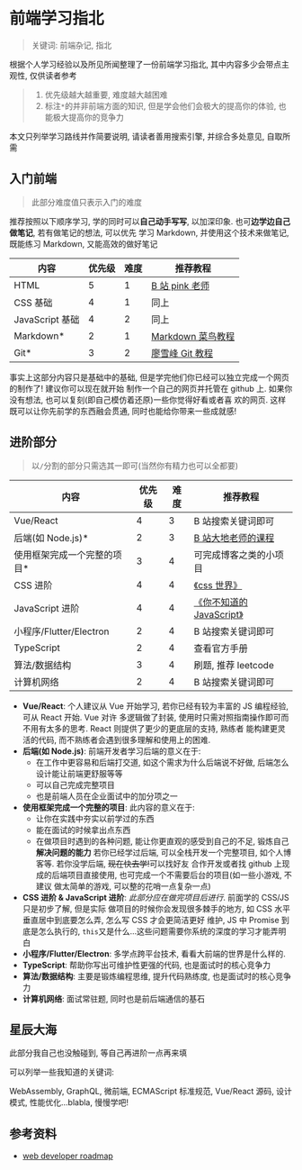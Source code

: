# 前端学习指北

> 关键词: 前端杂记, 指北

根据个人学习经验以及所见所闻整理了一份前端学习指北, 其中内容多少会带点主观性, 仅供读者参考

> 1. 优先级越大越重要, 难度越大越困难
> 2. 标注`*`的并非前端方面的知识, 但是学会他们会极大的提高你的体验, 也能极大提高你的竞争力

本文只列举学习路线并作简要说明, 请读者善用搜索引擎, 并综合多处意见, 自取所需

## 入门前端

> 此部分难度值只表示入门的难度

推荐按照以下顺序学习, 学的同时可以**自己动手写写**, 以加深印象. 也可**边学边自己做笔记**, 若有做笔记的想法, 可以优先
学习 Markdown, 并使用这个技术来做笔记, 既能练习 Markdown, 又能高效的做好笔记

| 内容            | 优先级 | 难度 | 推荐教程                                                              |
| --------------- | ------ | ---- | --------------------------------------------------------------------- |
| HTML            | 5      | 1    | [B 站 pink 老师](https://www.bilibili.com/video/BV14J4114768)         |
| CSS 基础        | 4      | 1    | 同上                                                                  |
| JavaScript 基础 | 4      | 2    | 同上                                                                  |
| Markdown\*      | 2      | 1    | [Markdown 菜鸟教程](https://www.runoob.com/markdown/md-tutorial.html) |
| Git\*           | 3      | 2    | [廖雪峰 Git 教程](https://www.liaoxuefeng.com/wiki/896043488029600)   |

事实上这部分内容只是基础中的基础, 但是学完他们你已经可以独立完成一个网页的制作了! 建议你可以现在就开始
制作一个自己的网页并托管在 github 上. 如果你没有想法, 也可以复刻(即自己模仿着还原)一些你觉得好看或者喜
欢的网页. 这样既可以让你先前学的东西融会贯通, 同时也能给你带来一些成就感!

## 进阶部分

> 以`/`分割的部分只需选其一即可(当然你有精力也可以全都要)

| 内容                         | 优先级 | 难度 | 推荐教程                                                               |
| ---------------------------- | ------ | ---- | ---------------------------------------------------------------------- |
| Vue/React                    | 4      | 3    | B 站搜索关键词即可                                                     |
| 后端(如 Node.js)\*           | 2      | 3    | [B 站大地老师的课程](https://www.bilibili.com/video/BV11t411k79h)      |
| 使用框架完成一个完整的项目\* | 3      | 4    | 可完成博客之类的小项目                                                 |
| CSS 进阶                     | 4      | 4    | [《css 世界》](https://book.douban.com/subject/27615777/)              |
| JavaScript 进阶              | 4      | 4    | [《你不知道的 JavaScript》](https://book.douban.com/subject/26351021/) |
| 小程序/Flutter/Electron      | 2      | 4    | B 站搜索关键词即可                                                     |
| TypeScript                   | 2      | 4    | 查看官方手册                                                           |
| 算法/数据结构                | 3      | 4    | 刷题, 推荐 leetcode                                                    |
| 计算机网络                   | 2      | 4    | B 站搜索关键词即可                                                     |

- **Vue/React**: 个人建议从 Vue 开始学习, 若你已经有较为丰富的 JS 编程经验, 可从 React 开始. Vue 对许
  多逻辑做了封装, 使用时只需对照指南操作即可而不用有太多的思考. React 则提供了更少的更底层的支持, 熟练者
  能构建更灵活的代码, 而不熟练者会遇到很多理解和使用上的困难.
- **后端(如 Node.js)**: 前端开发者学习后端的意义在于:
  - 在工作中更容易和后端打交道, 如这个需求为什么后端说不好做, 后端怎么设计能让前端更舒服等等
  - 可以自己完成完整项目
  - 也是前端人员在企业面试中的加分项之一
- **使用框架完成一个完整的项目**: 此内容的意义在于:
  - 让你在实践中夯实以前学过的东西
  - 能在面试的时候拿出点东西
  - 在做项目时遇到的各种问题, 能让你更直观的感受到自己的不足, 锻炼自己**解决问题的能力**
    若你已经学过后端, 可以全栈开发一个完整项目, 如个人博客等. 若你没学后端, ~~现在快去学!~~可以找好友
    合作开发或者找 github 上现成的后端项目直接使用, 也可完成一个不需要后台的项目(如一些小游戏, 不建议
    做太简单的游戏, 可以整的花哨一点复杂一点)
- **CSS 进阶 & JavaScript 进阶**: _此部分应在做完项目后进行_. 前面学的 CSS/JS 只是初步了解, 但是实际
  做项目的时候你会发现很多棘手的地方, 如 CSS 水平垂直居中到底要怎么弄, 怎么写 CSS 才会更简洁更好
  维护, JS 中 Promise 到底是怎么执行的, `this`又是什么...这些问题需要你系统的深度的学习才能弄明白
- **小程序/Flutter/Electron**: 多学点跨平台技术, 看看大前端的世界是什么样的.
- **TypeScript**: 帮助你写出可维护性更强的代码, 也是面试时的核心竞争力
- **算法/数据结构**: 主要是锻炼编程思维, 提升代码熟练度, 也是面试时的核心竞争力
- **计算机网络**: 面试常驻题, 同时也是前后端通信的基石

## 星辰大海

此部分我自己也没触碰到, 等自己再进阶一点再来填

可以列举一些我知道的关键词:

WebAssembly, GraphQL, 微前端, ECMAScript 标准规范, Vue/React 源码, 设计模式, 性能优化...blabla, 慢慢学吧!

## 参考资料

- [web developer roadmap](https://github.com/kamranahmedse/developer-roadmap/tree/master/translations/chinese)
